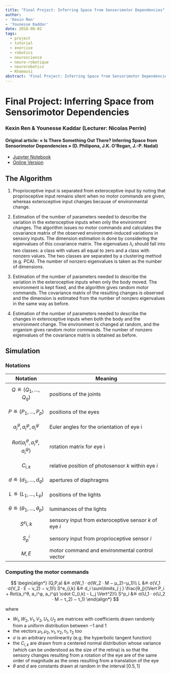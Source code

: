 ```yaml
---
title: "Final Project: Inferring Space from Sensorimotor Dependencies"
author:
- 'Kexin Ren'
- 'Younesse Kaddar'
date: 2018-06-02
tags:
  - project
  - tutorial
  - exercise
  - robotics
  - neuroscience
  - neuro-robotique
  - neurorobotics
  - Khamassi
abstract: 'Final Project: Inferring Space from Sensorimotor Dependencies'
---
```


# Final Project: Inferring Space from Sensorimotor Dependencies

### Kexin Ren & Younesse Kaddar (**Lecturer**: Nicolas Perrin)

#### Original article: « Is There Something Out There? Inferring Space from Sensorimotor Dependencies » (D. Philipona, J.K. O'Regan, J.-P. Nadal)

- [Jupyter Notebook](http://bit.ly/2kJwH5w)
- [Online Version](http://younesse.net/Neuro-robotique/Project.md)

$$
\newcommand{\T}{ {\raise{0.7ex}{\intercal}}}
$$


## The Algorithm

1. Proprioceptive input is separated from exteroceptive input by noting that proprioceptive input remains silent when no motor commands are given, whereas exteroceptive input changes because of environmental change.

2. Estimation of the number of parameters needed to describe the variation in the exteroceptive inputs when only the environment changes. The algorithm issues no motor commands and calculates the covariance matrix of the observed environment-induced variations in sensory inputs. The dimension estimation is done by considering the eigenvalues of this covariance matrix. The eigenvalues $λ_i$ should fall into two classes: a class with values all equal to zero and a class with nonzero values. The two classes are separated by a clustering method (e.g. PCA). The number of nonzero eigenvalues is taken as the number of dimensions.

3. Estimation of the number of parameters needed to describe the variation in the exteroceptive inputs when only the body moved. The environment is kept fixed, and the algorithm gives random motor commands. The covariance matrix of the resulting changes is observed and the dimension is estimated from the number of nonzero eigenvalues in the same way as before.

4. Estimation of the number of parameters needed to describe the changes in exteroceptive inputs when both the body and the environment change. The environment is changed at random, and the organism gives random motor commands. The number of nonzero eigenvalues of the covariance matrix is obtained as before.

## Simulation

### Notations

Notation|Meaning
-|-
$$Q ≝ (Q_1, \ldots, Q_q)$$|positions of the joints
$$P ≝ (P_1, \ldots, P_p)$$|positions of the eyes
$$a^θ_i, a^φ_i, a^ψ_i$$|Euler angles for the orientation of eye i
$$Rot(a^θ_i, a^φ_i, a^ψ_i)$$|rotation matrix for eye i
$$C_{i,k}$$|relative position of photosensor $k$ within eye $i$
$$d ≝ (d_1, \ldots,d_q)$$|apertures of diaphragms
$$L ≝ (L_1,\ldots,L_p)$$|positions of the lights
$$θ ≝ (θ_1, \ldots, θ_p)$$|luminances of the lights
$$S^e{i,k}$$|sensory input from exteroceptive sensor $k$ of eye $i$
$$S^i_p$$|sensory input from proprioceptive sensor $i$
$$M, E$$|motor command and environmental control vector

### Computing the motor commands


$$
\begin{align*}
(Q,P,a) &≝ σ(W_1 · σ(W_2 · M − μ_2)−μ_1)\\
L &≝ σ(V_1 ·σ(V_2 · E − ν_2) − ν_1)\\
S^e_{i,k} &≝ d_i \sum\limits_{ j } \frac{θ_j}{\Vert P_i + Rot(a_i^θ, a_i^φ, a_i^ψ) \cdot C_{i,k} - L_j \Vert^2}\\
S^p_i &≝ σ(U_1 · σ(U_2 · M − τ_2) − τ_1)
\end{align*}
$$

where

- $W_1, W_2, V_1, V_2, U_1, U_2$ are matrices with coefficients drawn randomly from a uniform distribution between $−1$ and $1$
- the vectors $μ_1, μ_2, ν_1, ν_2, τ_1, τ_2$ too
- $σ$ is an arbitrary nonlinearity (e.g. the hyperbolic tangent function)
- the $C_{i,k}$ are drawn from a centered normal distribution whose variance (which can be understood as the size of the retina) is so that the sensory changes resulting from a rotation of the eye are of the same order of magnitude as the ones resulting from a translation of the eye
- $θ$ and $d$ are constants drawn at random in the interval $[0.5, 1]$
